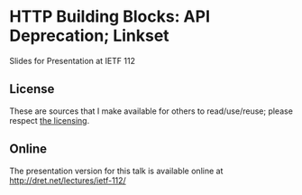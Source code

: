 # HTTP Building Blocks: API Deprecation; Linkset

Slides for Presentation at IETF 112


## License

These are sources that I make available for others to read/use/reuse; please respect [the licensing](../LICENSE).


## Online

The presentation version for this talk is available online at http://dret.net/lectures/ietf-112/
